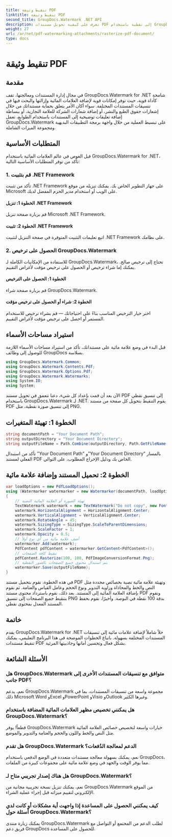 ```yaml
---
title: تنقيط وثيقة PDF
linktitle: تنقيط وثيقة PDF
second_title: GroupDocs.Watermark .NET API
description: تعرف على كيفية تحويل مستندات PDF إلى نقطية باستخدام GroupDocs.Watermark لـ .NET. قم بتعزيز أمان المستندات وجاذبيتها المرئية دون عناء.
weight: 27
url: /ar/net/pdf-watermarking-attachments/rasterize-pdf-document/
type: docs
---
```

# تنقيط وثيقة PDF

## مقدمة
في مجال إدارة المستندات ومعالجتها، تقف GroupDocs.Watermark for .NET شامخة كأداة قوية، حيث توفر إمكانات قوية لإضافة العلامات المائية وإزالتها والبحث فيها في تنسيقات المستندات المختلفة. سواء أكان الأمر يتعلق بحماية مستنداتك من خلال إشعارات حقوق الطبع والنشر، أو إضافة شعارات الشركة للعلامة التجارية، أو ببساطة إضافة تعليقات توضيحية إلى المستندات باستخدام الطوابع، تعمل GroupDocs.Watermark على تبسيط العملية من خلال واجهة برمجة التطبيقات البديهية ومجموعة الميزات الشاملة.
## المتطلبات الأساسية
قبل الغوص في عالم العلامات المائية باستخدام GroupDocs.Watermark for .NET، تأكد من توفر المتطلبات الأساسية التالية:
### 1. قم بتثبيت .NET Framework
تأكد من تثبيت .NET Framework على جهاز التطوير الخاص بك. يمكنك تنزيله من موقع Microsoft على الويب أو استخدام مدير الحزم المفضل لديك.
#### الخطوة 1: تنزيل .NET Framework
قم بزيارة صفحة تنزيل Microsoft .NET Framework.
#### الخطوة 2: تثبيت .NET Framework
اتبع تعليمات التثبيت المتوفرة في صفحة التنزيل لتثبيت .NET Framework على نظامك.
### 2. الحصول على ترخيص GroupDocs.Watermark
للاستفادة من الإمكانيات الكاملة لـ GroupDocs.Watermark، تحتاج إلى ترخيص صالح. يمكنك إما شراء ترخيص أو الحصول على ترخيص مؤقت لأغراض التقييم.
#### الخطوة 1: الحصول على الترخيص
قم بزيارة صفحة شراء GroupDocs.Watermark.
#### الخطوة 2: شراء أو الحصول على ترخيص مؤقت
اختر خيار الترخيص المناسب بناءً على احتياجاتك — قم بشراء ترخيص للاستخدام المستمر أو احصل على ترخيص مؤقت لأغراض التقييم.

## استيراد مساحات الأسماء
قبل البدء في وضع علامة مائية على مستنداتك، تأكد من استيراد مساحات الأسماء اللازمة للوصول إلى وظائف GroupDocs بسلاسة.
```csharp
using GroupDocs.Watermark.Common;
using GroupDocs.Watermark.Contents.Pdf;
using GroupDocs.Watermark.Options.Pdf;
using GroupDocs.Watermark.Watermarks;
using System.IO;
using System;
```

الآن بعد أن قمت بإعداد كل شيء، دعنا نتعمق في تحويل مستند PDF إلى تنسيق نقطي باستخدام GroupDocs.Watermark لـ .NET. يقوم التنقيط بتحويل كل صفحة من مستند PDF إلى تنسيق صورة نقطية، مثل PNG.
## الخطوة 1: تهيئة المتغيرات
```csharp
string documentPath = "Your Document Path";
string outputDirectory = "Your Document Directory";
string outputFileName = Path.Combine(outputDirectory, Path.GetFileName(documentPath));
```
تأكد من استبدال "Your Document Path" و"Your Document Directory" بالمسار الفعلي لمستند PDF الخاص بك ودليل الإخراج المطلوب، على التوالي.
## الخطوة 2: تحميل المستند وإضافة علامة مائية
```csharp
var loadOptions = new PdfLoadOptions();
using (Watermarker watermarker = new Watermarker(documentPath, loadOptions))
{
    // تهيئة الصورة أو العلامة المائية النصية
    TextWatermark watermark = new TextWatermark("Do not copy", new Font("Arial", 8));
    watermark.HorizontalAlignment = HorizontalAlignment.Center;
    watermark.VerticalAlignment = VerticalAlignment.Center;
    watermark.RotateAngle = 45;
    watermark.SizingType = SizingType.ScaleToParentDimensions;
    watermark.ScaleFactor = 1;
    watermark.Opacity = 0.5;
    // أضف علامة مائية من أي نوع أولاً
    watermarker.Add(watermark);
    PdfContent pdfContent = watermarker.GetContent<PdfContent>();
    // تنقيط كافة الصفحات
    pdfContent.Rasterize(100, 100, PdfImageConversionFormat.Png);
    // يتم استبدال محتوى جميع الصفحات بالصور النقطية
    watermarker.Save(outputFileName);
}
```
في هذه الخطوة، نقوم بتحميل مستند PDF وتهيئة علامة مائية نصية بخصائص محددة مثل النص والخط والمحاذاة وزاوية التدوير ونوع الحجم وعامل القياس والعتامة. ثم نقوم بإضافة العلامة المائية إلى المستند. بعد ذلك، نقوم باسترداد محتوى مستند PDF ونقوم بتنقيط جميع الصفحات إلى تنسيق PNG بدقة 100 نقطة في البوصة. وأخيرًا، نقوم بحفظ المستند المعدل بمحتوى نقطي.

## خاتمة
يقدم GroupDocs.Watermark for .NET حلاً شاملاً لإضافة علامات مائية إلى تنسيقات المستندات المختلفة بسهولة. باتباع الخطوات الموضحة في هذا البرنامج التعليمي، يمكنك تنقيط مستندات PDF بشكل فعال وتحسين أمانها وجاذبيتها المرئية.
## الأسئلة الشائعة
### هل GroupDocs.Watermark متوافق مع تنسيقات المستندات الأخرى إلى جانب PDF؟
نعم، يدعم GroupDocs.Watermark مجموعة واسعة من تنسيقات المستندات، بما في ذلك Microsoft Word وExcel وPowerPoint وVisio وOutlook وغيرها الكثير.
### هل يمكنني تخصيص مظهر العلامات المائية المضافة باستخدام GroupDocs.Watermark؟
قطعاً! يوفر GroupDocs.Watermark خيارات واسعة لتخصيص خصائص العلامة المائية مثل النص والخط واللون والحجم والعتامة والتدوير والموضع.
### هل تقدم GroupDocs.Watermark الدعم لمعالجة الدُفعات؟
نعم، يمكنك بسهولة معالجة مستندات متعددة في الوضع الدفعي باستخدام GroupDocs، مما يوفر الوقت والجهد في وضع علامة مائية على مجموعات كبيرة من الملفات.
### هل هناك إصدار تجريبي متاح لـ GroupDocs.Watermark؟
نعم، يمكنك تنزيل نسخة تجريبية مجانية من GroupDocs.Watermark من الموقع الإلكتروني لتقييم ميزاته قبل إجراء عملية الشراء.
### كيف يمكنني الحصول على المساعدة إذا واجهت أية مشكلات أو كانت لدي أسئلة حول GroupDocs.Watermark؟
يمكنك زيارة منتدى GroupDocs.Watermark لطلب الدعم من المجتمع أو التواصل مع فريق دعم GroupDocs للحصول على المساعدة.